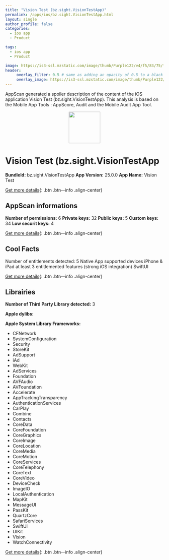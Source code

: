 ```yaml
---
title: "Vision Test (bz.sight.VisionTestApp)"
permalink: /apps/ios/bz.sight.VisionTestApp.html
layout: single
author_profile: false
categories: 
  - ios app 
  - Product 

tags: 
  - ios app 
  - Product 

image: https://is3-ssl.mzstatic.com/image/thumb/Purple122/v4/f5/83/75/f583752c-75be-fd5e-4e53-a91a9d50f549/AppIcon-1x_U007emarketing-0-8-0-85-220.png/512x512bb.jpg
header: 
     overlay_filter: 0.5 # same as adding an opacity of 0.5 to a black background
     overlay_image: https://is3-ssl.mzstatic.com/image/thumb/Purple122/v4/f5/83/75/f583752c-75be-fd5e-4e53-a91a9d50f549/AppIcon-1x_U007emarketing-0-8-0-85-220.png/512x512bb.jpg
---
```

AppScan generated a spoiler description of the content of the iOS application Vision Test (bz.sight.VisionTestApp). This analysis is based on the Mobile App Tools : AppScore, Audit and the Mobile Audit App Tool.

  
  
<div style="text-align: center;"><img src="https://is3-ssl.mzstatic.com/image/thumb/Purple122/v4/f5/83/75/f583752c-75be-fd5e-4e53-a91a9d50f549/AppIcon-1x_U007emarketing-0-8-0-85-220.png/512x512bb.jpg" width="100" height="100"></div>  
  
# Vision Test (bz.sight.VisionTestApp

**BundleId:** bz.sight.VisionTestApp
**App Version:** 25.0.0
**App Name:** Vision Test


[Get more details](/pricing.html){: .btn .btn--info .align-center}  
  
## AppScan informations 

**Number of permissions:** 6
**Private keys:** 32
**Public keys:** 5
**Custom keys:** 34
**Low securit keys:** 4
  
[Get more details](/pricing.html){: .btn .btn--info .align-center}

## Cool Facts

Number of entitlements detected: 5
Native App
supported devices iPhone & iPad
at least 3 entitlemented features (strong iOS integration)
SwiftUI
  
[Get more details](/pricing.html){: .btn .btn--info .align-center}

## Librairies 
**Number of Third Party Library detected:** 3

**Apple dylibs:**


**Apple System Library Frameworks:**
- CFNetwork
- SystemConfiguration
- Security
- StoreKit
- AdSupport
- iAd
- WebKit
- AdServices
- Foundation
- AVFAudio
- AVFoundation
- Accelerate
- AppTrackingTransparency
- AuthenticationServices
- CarPlay
- Combine
- Contacts
- CoreData
- CoreFoundation
- CoreGraphics
- CoreImage
- CoreLocation
- CoreMedia
- CoreMotion
- CoreServices
- CoreTelephony
- CoreText
- CoreVideo
- DeviceCheck
- ImageIO
- LocalAuthentication
- MapKit
- MessageUI
- PassKit
- QuartzCore
- SafariServices
- SwiftUI
- UIKit
- Vision
- WatchConnectivity


  
[Get more details](/pricing.html){: .btn .btn--info .align-center}

